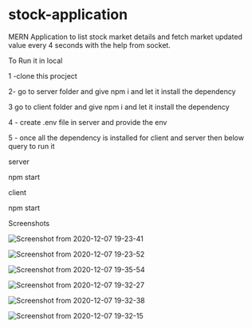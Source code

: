 # stock-application
MERN Application to list stock market details and fetch market updated value every 4 seconds with the help from socket.

To Run it in local

1 -clone this procject

2- go to server folder and give npm i and let it install the dependency

3  go to client folder and give npm i and let it install the dependency

4 - create .env file in server and provide the env

5 - once all the dependency is installed for client and server then below query to run it

server

npm start

client

npm start


Screenshots

![Screenshot from 2020-12-07 19-23-41](https://user-images.githubusercontent.com/47599526/101359261-06926380-38c2-11eb-9091-5173872b8311.png)

![Screenshot from 2020-12-07 19-23-52](https://user-images.githubusercontent.com/47599526/101359266-07c39080-38c2-11eb-8745-d672a3187907.png)

![Screenshot from 2020-12-07 19-35-54](https://user-images.githubusercontent.com/47599526/101360289-7523f100-38c3-11eb-82f2-cb795651203a.png)


![Screenshot from 2020-12-07 19-32-27](https://user-images.githubusercontent.com/47599526/101360002-0e9ed300-38c3-11eb-9609-a3bdc115d871.png)

![Screenshot from 2020-12-07 19-32-38](https://user-images.githubusercontent.com/47599526/101360005-0f376980-38c3-11eb-9cfe-459d15a68daa.png)

![Screenshot from 2020-12-07 19-32-15](https://user-images.githubusercontent.com/47599526/101359996-0d6da600-38c3-11eb-8d1d-c39997b851f7.png)
